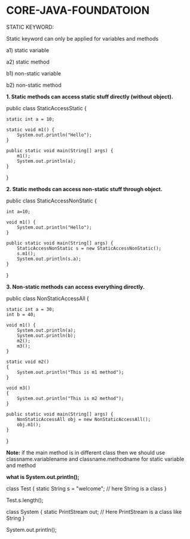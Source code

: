 # CORE-JAVA-FOUNDATOION

STATIC KEYWORD:

Static keyword can only be applied for variables and methods

a1) static variable

a2) static method

b1) non-static variable

b2) non-static method

**1. Static methods can access static stuff directly (without object).**

public class StaticAccessStatic {
    
    static int a = 10;

    static void m1() {
        System.out.println("Hello");
    }

    public static void main(String[] args) {
        m1(); 
        System.out.println(a);
    }
}

**2. Static methods can access non-static stuff through object.**

public class StaticAccessNonStatic {
    
    int a=10;

    void m1() {
        System.out.println("Hello");
    }

    public static void main(String[] args) {
        StaticAccessNonStatic s = new StaticAccessNonStatic();
        s.m1();
        System.out.println(s.a);
    }
}

**3. Non-static methods can access everything directly.**

public class NonStaticAccessAll {
    
    static int a = 30;
    int b = 40;

    void m1() {
        System.out.println(a);
        System.out.println(b);
        m2();
        m3();
    }

    static void m2()
    {
        System.out.println("This is m1 method");
    }

    void m3()
    {
        System.out.println("This is m2 method");
    }

    public static void main(String[] args) {
        NonStaticAccessAll obj = new NonStaticAccessAll();
        obj.m1();
    }
}

**Note:** if the main method is in different class then we should use classname.variablename and classname.methodname for static variable and method

**what is System.out.println();**

class Test
{
    static String s = "welcome"; // here String is a class
}

Test.s.length();

class System
{
    static PrintStream out; // Here PrintStream is a class like String
}

System.out.println();
